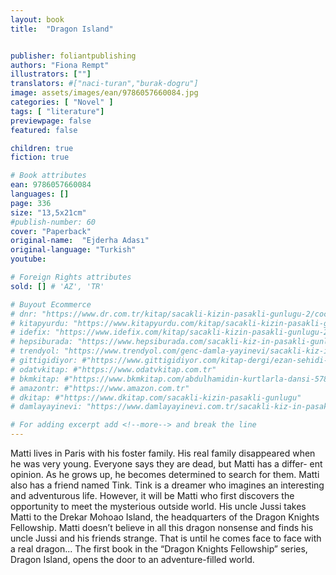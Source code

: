```yaml
---
layout: book
title:  "Dragon Island"


publisher: foliantpublishing
authors: "Fiona Rempt"
illustrators: [""]
translators: #["naci-turan","burak-dogru"]
image: assets/images/ean/9786057660084.jpg
categories: [ "Novel" ]
tags: [ "literature"]
previewpage: false
featured: false

children: true
fiction: true

# Book attributes
ean: 9786057660084
languages: []
page: 336
size: "13,5x21cm"
#publish-number: 60
cover: "Paperback"
original-name:  "Ejderha Adası"
original-language: "Turkish"
youtube:

# Foreign Rights attributes
sold: [] # 'AZ', 'TR'

# Buyout Ecommerce
# dnr: "https://www.dr.com.tr/kitap/sacakli-kizin-pasakli-gunlugu-2/cocuk-ve-genclik/genclik-10-yas/roman-oyku/urunno=0001893059001"
# kitapyurdu: "https://www.kitapyurdu.com/kitap/sacakli-kizin-pasakli-gunlugu-2-/560122.html&filter_name=Sa%C3%A7akl%C4%B1+K%C4%B1z%27%C4%B1n+Pasakl%C4%B1+G%C3%BCnl%C3%BC%C4%9F%C3%BC+2"
# idefix: "https://www.idefix.com/kitap/sacakli-kizin-pasakli-gunlugu-2/cocuk-ve-genclik/genclik-10-yas/roman-oyku/urunno=0001893059001"
# hepsiburada: "https://www.hepsiburada.com/sacakli-kiz-in-pasakli-gunlugu-2-damla-yayinevi-p-HBV000012ER86"
# trendyol: "https://www.trendyol.com/genc-damla-yayinevi/sacakli-kiz-in-pasakli-gunlugu-2-p-54825777"
# gittigidiyor: #"https://www.gittigidiyor.com/kitap-dergi/ezan-sehidi-adnan-menderes_pdp_732728793"
# odatvkitap: #"https://www.odatvkitap.com.tr"
# bkmkitap: #"https://www.bkmkitap.com/abdulhamidin-kurtlarla-dansi-578226"
# amazontr: #"https://www.amazon.com.tr"
# dkitap: #"https://www.dkitap.com/sacakli-kizin-pasakli-gunlugu"
# damlayayinevi: "https://www.damlayayinevi.com.tr/sacakli-kiz-in-pasakli-gunlugu-2-bu-iste-bi-terslik-var"

# For adding excerpt add <!--more--> and break the line
---
```

Matti lives in Paris with his foster family. His real
family disappeared when he was very young. Everyone says they are dead, but Matti has a differ-
ent opinion. As he grows up, he becomes determined to search for them.
Matti also has a friend named Tink. Tink is a
dreamer who imagines an interesting and adventurous life. However, it will be Matti who first
discovers the opportunity to meet the mysterious
outside world.
His uncle Jussi takes Matti to the Drekar Mohoao
Island, the headquarters of the Dragon Knights
Fellowship. Matti doesn’t believe in all this dragon
nonsense and finds his uncle Jussi and his friends
strange. That is until he comes face to face with a
real dragon...
The first book in the “Dragon Knights Fellowship”
series, Dragon Island, opens the door to an adventure-filled world.
<!--more--> 

